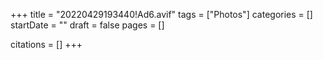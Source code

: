 +++
title = "20220429193440!Ad6.avif"
tags = ["Photos"]
categories = []
startDate = ""
draft = false
pages = []

citations = []
+++
